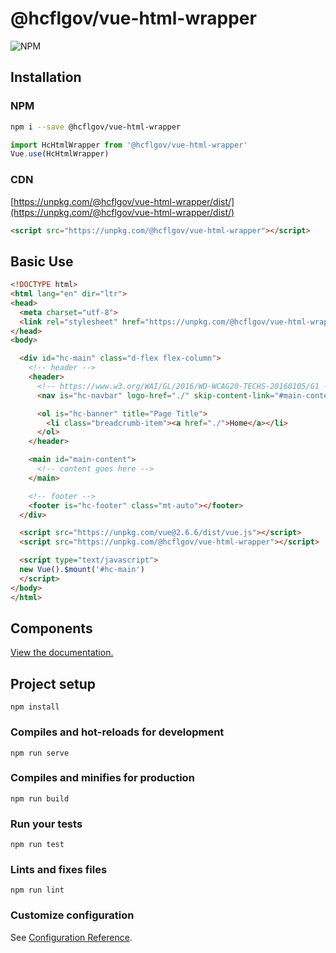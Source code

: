 # @hcflgov/vue-html-wrapper

![NPM](https://img.shields.io/npm/v/@hcflgov/vue-html-wrapper.svg)

## Installation

### NPM

```bash
npm i --save @hcflgov/vue-html-wrapper
```

```js
import HcHtmlWrapper from '@hcflgov/vue-html-wrapper'
Vue.use(HcHtmlWrapper)
```

### CDN

[https://unpkg.com/@hcflgov/vue-html-wrapper/dist/](https://unpkg.com/@hcflgov/vue-html-wrapper/dist/)

```html
<script src="https://unpkg.com/@hcflgov/vue-html-wrapper"></script>
```

## Basic Use

```html
<!DOCTYPE html>
<html lang="en" dir="ltr">
<head>
  <meta charset="utf-8">
  <link rel="stylesheet" href="https://unpkg.com/@hcflgov/vue-html-wrapper/dist/HcHtmlWrapper.css">
</head>
<body>

  <div id="hc-main" class="d-flex flex-column">
    <!-- header -->
    <header>
      <!-- https://www.w3.org/WAI/GL/2016/WD-WCAG20-TECHS-20160105/G1 -->
      <nav is="hc-navbar" logo-href="./" skip-content-link="#main-content" class="v-card"></nav>

      <ol is="hc-banner" title="Page Title">
        <li class="breadcrumb-item"><a href="./">Home</a></li>
      </ol>
    </header>

    <main id="main-content">
      <!-- content goes here -->
    </main>

    <!-- footer -->
    <footer is="hc-footer" class="mt-auto"></footer>
  </div>

  <script src="https://unpkg.com/vue@2.6.6/dist/vue.js"></script>
  <script src="https://unpkg.com/@hcflgov/vue-html-wrapper"></script>

  <script type="text/javascript">
  new Vue().$mount('#hc-main')
  </script>
</body>
</html>
```

## Components

[View the documentation.](https://commbocc.github.io/hcflgov-vue-html-wrapper/docs/)

## Project setup
```
npm install
```

### Compiles and hot-reloads for development
```
npm run serve
```

### Compiles and minifies for production
```
npm run build
```

### Run your tests
```
npm run test
```

### Lints and fixes files
```
npm run lint
```

### Customize configuration
See [Configuration Reference](https://cli.vuejs.org/config/).
